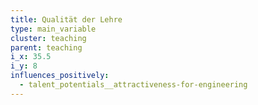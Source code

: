 ```yaml
---
title: Qualität der Lehre
type: main_variable
cluster: teaching
parent: teaching
i_x: 35.5
i_y: 8
influences_positively:
  - talent_potentials__attractiveness-for-engineering
---
```

